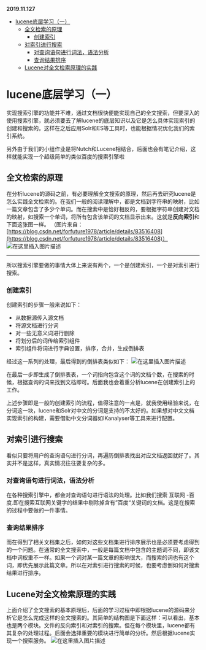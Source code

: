  **2019.11.127**
   * [lucene底层学习（一）](#lucene底层学习一)
      * [全文检索的原理](#全文检索的原理)
         * [创建索引](#创建索引)
      * [对索引进行搜索](#对索引进行搜索)
         * [对查询语句进行词法，语法分析](#对查询语句进行词法语法分析)
         * [查询结果排序](#查询结果排序)
      * [Lucene对全文检索原理的实践](#lucene对全文检索原理的实践)
      
# lucene底层学习（一）
实现搜索引擎的功能并不难，通过文档很快便能实现自己的全文搜索，但要深入的使用搜索引擎，就必须要去了解lucene的底层知识以及它是怎么具体实现索引的创建和搜索的。这样在之后应用Solr和ES等工具时，也能根据情况优化我们的索引系统。

另外由于我们的小组作业是将Nutch和Lucene相结合，后面也会有笔记介绍，这样就能实现一个超级简单的类似百度的搜索引擎啦

## 全文检索的原理
在分析lucene的源码之前，有必要理解全文搜索的原理，然后再去研究lucene是怎么实践全文检索的。在我们一般的阅读理解中，都是文档到字符串的映射，比如一篇文章包含了多少个单词。而在搜索中是恰好相反的，要根据字符串创建对文档的映射，如搜索一个单词，将所有包含该单词的文档显示出来。这就是**反向索引**和下面这张图一样。
（图片来自：[https://blog.csdn.net/forfuture1978/article/details/83516408](https://blog.csdn.net/forfuture1978/article/details/83516408)）
![在这里插入图片描述](https://img-blog.csdnimg.cn/20191127125208571.png)
***
所以搜索引擎要做的事情大体上来说有两个，一个是创建索引，一个是对索引进行搜索。

### 创建索引
创建索引的步骤一般来说如下：
* 从数据源传入源文档
* 将源文档进行分词
* 对一些无意义词进行删除
* 将划分后的词传给索引组件
*  索引组件将词进行字典设置，排序，合并，生成倒排表

经过这一系列的处理，最后得到的倒排表类似如下：
![在这里插入图片描述](https://img-blog.csdnimg.cn/20191127131016604.png?x-oss-process=image/watermark,type_ZmFuZ3poZW5naGVpdGk,shadow_10,text_aHR0cHM6Ly9ibG9nLmNzZG4ubmV0L3FxXzQwODQzNjM5,size_16,color_FFFFFF,t_70)

在最后一步即生成了倒排表表，一个词指向包含这个词的文档个数，在搜索的时候，根据查询的词来找到文档即可。后面我也会着重分析lucene在创建索引上的工作。

上述步骤即是一般的创建索引的流程，值得注意的一点是，就我使用经验来说，在分词这一块，lucene和Solr对中文的分词是支持的不太好的。如果想对中文文档实现索引的构建，需要借助中文分词器如IKanalyser等工具来进行配置。

## 对索引进行搜索
看似只要将用户的查询语句进行分词，再遍历倒排表找出对应文档返回就好了。其实并不是这样，真实情况往往要复杂的多。

### 对查询语句进行词法，语法分析
在各种搜索引擎中，都会对查询语句进行语法的处理。比如我们搜索 互联网 -百度.即在搜索互联网关键字的结果中剔除掉含有”百度“关键词的文档。这是在搜索的过程中要做的一件事情。
### 查询结果排序
而在得到了相关文档集之后，如何对这些文档集进行排序展示也是必须要考虑得到的一个问题。在通常的全文搜索中，一般是每篇文档中包含的主题词不同，即该文档中词权重不一样。如果一个词对某一篇文章的影响很大，而搜索的词也有这个词，即优先展示此篇文章。所以在对索引进行搜索的时候，也要考虑倒如何对搜索结果进行排序。

## Lucene对全文检索原理的实践
上面介绍了全文搜索的基本原理后，后面的学习过程中即根据lucene的源码来分析它是怎么完成这样的全文搜索的。其简单的结构图是下面这样：可以看出，基本也是两个模块。文件的反向索引和对索引的搜索。但在每个模块里，lucene都有其复杂的处理过程。后面会选择重要的模块进行简单的分析。然后根据lucene实现一个搜索服务。
![在这里插入图片描述](https://img-blog.csdnimg.cn/20191127134506842.png?x-oss-process=image/watermark,type_ZmFuZ3poZW5naGVpdGk,shadow_10,text_aHR0cHM6Ly9ibG9nLmNzZG4ubmV0L3FxXzQwODQzNjM5,size_16,color_FFFFFF,t_70)



